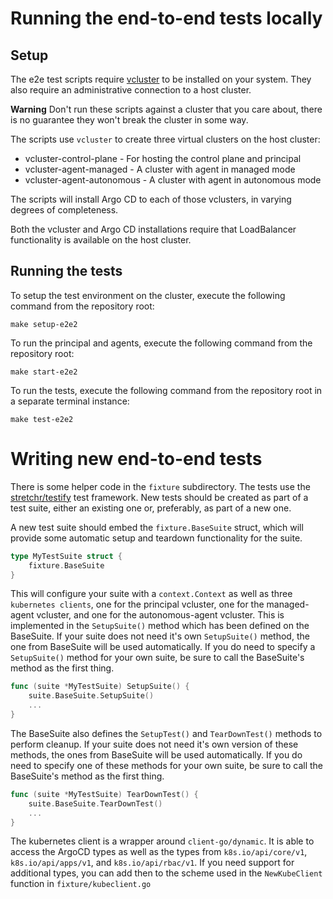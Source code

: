 # Running the end-to-end tests locally

## Setup

The e2e test scripts require [vcluster](https://github.com/loft-sh/vcluster) to be installed on your system. They also require an administrative connection to a host cluster.

**Warning** Don't run these scripts against a cluster that you care about, there is no guarantee they won't break the cluster in some way.

The scripts use `vcluster` to create three virtual clusters on the host cluster:

* vcluster-control-plane - For hosting the control plane and principal
* vcluster-agent-managed - A cluster with agent in managed mode
* vcluster-agent-autonomous - A cluster with agent in autonomous mode

The scripts will install Argo CD to each of those vclusters, in varying degrees of completeness.

Both the vcluster and Argo CD installations require that LoadBalancer functionality is available on the host cluster.

## Running the tests

To setup the test environment on the cluster, execute the following command from the repository root:

```shell
make setup-e2e2
```

To run the principal and agents, execute the following command from the repository root:

```shell
make start-e2e2
```

To run the tests, execute the following command from the repository root in a separate terminal instance:

```shell
make test-e2e2
```

# Writing new end-to-end tests

There is some helper code in the `fixture` subdirectory. The tests use the [stretchr/testify](https://github.com/stretchr/testify) test framework. New tests should be created as part of a test suite, either an existing one or, preferably, as part of a new one.

A new test suite should embed the `fixture.BaseSuite` struct, which will provide some automatic setup and teardown functionality for the suite.

```go
type MyTestSuite struct {
	fixture.BaseSuite
}
```

This will configure your suite with a `context.Context` as well as three `kubernetes clients`, one for the principal vcluster, one for the managed-agent vcluster, and one for the autonomous-agent vcluster. This is implemented in the `SetupSuite()` method which has been defined on the BaseSuite.  If your suite does not need it's own `SetupSuite()` method, the one from BaseSuite will be used automatically. If you do need to specify a `SetupSuite()` method for your own suite, be sure to call the BaseSuite's method as the first thing.

```go
func (suite *MyTestSuite) SetupSuite() {
	suite.BaseSuite.SetupSuite()
    ...
}
```

The BaseSuite also defines the `SetupTest()` and `TearDownTest()` methods to perform cleanup. If your suite does not need it's own version of these methods, the ones from BaseSuite will be used automatically. If you do need to specify one of these methods for your own suite, be sure to call the BaseSuite's method as the first thing.

```go
func (suite *MyTestSuite) TearDownTest() {
	suite.BaseSuite.TearDownTest()
    ...
}
```

The kubernetes client is a wrapper around `client-go/dynamic`. It is able to access the ArgoCD types as well as the types from `k8s.io/api/core/v1`, `k8s.io/api/apps/v1`, and `k8s.io/api/rbac/v1`. If you need support for additional types, you can add then to the scheme used in the `NewKubeClient` function in `fixture/kubeclient.go`
